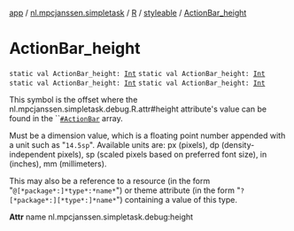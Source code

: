 [app](../../../index.md) / [nl.mpcjanssen.simpletask](../../index.md) / [R](../index.md) / [styleable](index.md) / [ActionBar_height](.)

# ActionBar_height

`static val ActionBar_height: `[`Int`](https://kotlinlang.org/api/latest/jvm/stdlib/kotlin/-int/index.html)
`static val ActionBar_height: `[`Int`](https://kotlinlang.org/api/latest/jvm/stdlib/kotlin/-int/index.html)
`static val ActionBar_height: `[`Int`](https://kotlinlang.org/api/latest/jvm/stdlib/kotlin/-int/index.html)
`static val ActionBar_height: `[`Int`](https://kotlinlang.org/api/latest/jvm/stdlib/kotlin/-int/index.html)

This symbol is the offset where the nl.mpcjanssen.simpletask.debug.R.attr#height attribute's value can be found in the ``[`#ActionBar`](-action-bar.md) array.

Must be a dimension value, which is a floating point number appended with a unit such as "`14.5sp`". Available units are: px (pixels), dp (density-independent pixels), sp (scaled pixels based on preferred font size), in (inches), mm (millimeters).

This may also be a reference to a resource (in the form "`@[*package*:]*type*:*name*`") or theme attribute (in the form "`?[*package*:][*type*:]*name*`") containing a value of this type.

**Attr**
name nl.mpcjanssen.simpletask.debug:height

